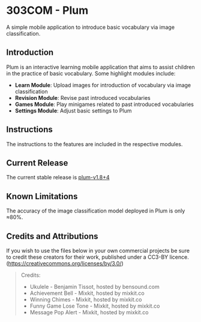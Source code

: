 # 303COM - Plum

A simple mobile application to introduce basic vocabulary via image classification.

## Introduction

Plum is an interactive learning mobile application that aims to assist children in the practice of basic vocabulary.
Some highlight modules include:

- **Learn Module**: Upload images for introduction of vocabulary via image classification
- **Revision Module**: Revise past introduced vocabularies
- **Games Module**: Play minigames related to past introduced vocabularies
- **Settings Module**: Adjust basic settings to Plum

## Instructions

The instructions to the features are included in the respective modules.  

## Current Release

The current stable release is [plum-v1.8+4](https://github.com/hongyu1738/plum_test/releases/tag/plum-v1.8%2B4)

## Known Limitations

The accuracy of the image classification model deployed in Plum is only ≈80%.

## Credits and Attributions
If you wish to use the files below in your own commercial projects be sure to credit these creators for their work, published under a CC3-BY licence. 
(https://creativecommons.org/licenses/by/3.0/)

> Credits:
> 
> - Ukulele - Benjamin Tissot, hosted by bensound.com
> - Achievement Bell - Mixkit, hosted by mixkit.co
> - Winning Chimes - Mixkit, hosted by mixkit.co
> - Funny Game Lose Tone - Mixkit, hosted by mixkit.co
> - Message Pop Alert - Mixkit, hosted by mixkit.co
